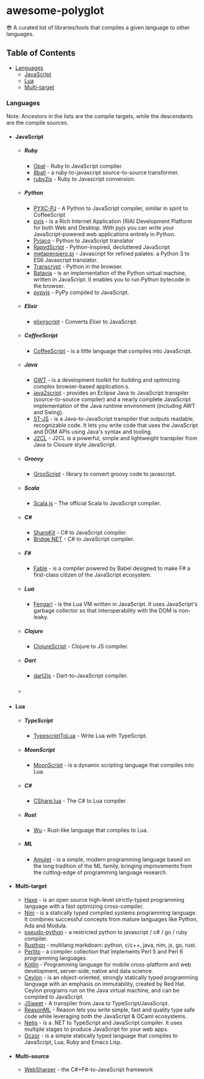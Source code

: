 # awesome-polyglot
😎 A curated list of libraries/tools that compiles a given language to other languages.

## Table of Contents

* [Languages](#languages)
  * [JavaScript](#javascript)
  * [Lua](#lua)
  * [Multi-target](#multi-target)

### Languages

Note: Ancestors in the lists are the compile targets, while the descendants are the compile sources.

* #### JavaScript
  * ##### Ruby
    * [Opal](https://opalrb.com/) - Ruby to JavaScript compiler.
    * [8ball](https://github.com/mattknox/8ball) - a ruby-to-javascript source-to-source transformer.
    * [ruby2js](https://github.com/rubys/ruby2js) - Ruby to Javascript conversion.
  * ##### Python
    * [PYXC-PJ](https://github.com/andrewschaaf/pyxc-pj/) - A Python to JavaScript compiler, similar in spirit to CoffeeScript
    * [pyjs](http://pyjs.org/) - is a Rich Internet Application (RIA) Development Platform for both Web and Desktop. With pyjs you can write your JavaScript-powered web applications entirely in Python.
    * [Pyjaco](https://github.com/chrivers/pyjaco) - Python to JavaScript translator
    * [RapydScript](https://github.com/atsepkov/RapydScript) - Python-inspired, decluttered JavaScript 
    * [metapensiero.pj](https://github.com/metapensiero/metapensiero.pj) - Javascript for refined palates: a Python 3 to ES6 Javascript translator.
    * [Transcrypt](http://www.transcrypt.org/) - Python in the browser.
    * [Batavia](https://beeware.org/project/projects/bridges/batavia/) - is an implementation of the Python virtual machine, written in JavaScript. It enables you to run Python bytecode in the browser.
    * [pypyjs](https://github.com/pypyjs/pypyjs) - PyPy compiled to JavaScript.
  * ##### Elixir
    * [elixirscript](https://github.com/elixirscript/elixirscript) - Converts Elixir to JavaScript.
  * ##### CoffeeScript
    * [CoffeeScript](https://github.com/jashkenas/coffeescript) - is a little language that compiles into JavaScript.
  * ##### Java
    * [GWT](http://www.gwtproject.org/) - is a development toolkit for building and optimizing complex browser-based application.s.
    * [java2script](https://github.com/java2script/java2script) - provides an Eclipse Java to JavaScript transpiler (source-to-source compiler) and a nearly complete JavaScript implementation of the Java runtime environment (including AWT and Swing).
    * [ST-JS](http://st-js.github.io/) - is a Java-to-JavaScript transpiler that outputs readable, recognizable code. It lets you write code that uses the JavaScript and DOM APIs using Java's syntax and tooling.
    * [J2CL](https://github.com/google/j2cl) - J2CL is a powerful, simple and lightweight transpiler from Java to Closure style JavaScript.
  * ##### Groovy
    * [GrooScript](https://www.grooscript.org/) - library to convert groovy code to javascript.
  * ##### Scala
    * [Scala.js](http://www.scala-js.org/) - The official Scala to JavaScript compiler.
  * ##### C#
    * [SharpKit](https://github.com/SharpKit/SharpKit) - C# to JavaScript compiler.
    * [Bridge.NET](https://github.com/bridgedotnet/Bridge) - C# to JavaScript compiler.
  * ##### F#
    * [Fable](https://fable.io/) - is a compiler powered by Babel designed to make F# a first-class citizen of the JavaScript ecosystem.
  * ##### Lua
    - [Fengari](https://fengari.io/) -  is the Lua VM written in JavaScript. It uses JavaScript's garbage collector so that interoperability with the DOM is non-leaky.
  * ##### Clojure
    - [ClojureScript](https://github.com/clojure/clojurescript) - Clojure to JS compiler.
  * ##### Dart
    - [dart2js](https://dart.dev/tools/dart2js) - Dart-to-JavaScript compiler.
  * ##### 
* #### Lua
  * ##### TypeScript
    - [TypescriptToLua](https://typescripttolua.github.io/) - Write Lua with TypeScript.
  * ##### MoonScript
    - [MoonScript](http://moonscript.org/) - is a dynamic scripting language that compiles into Lua.
  * ##### C#
    - [CSharp.lua](https://github.com/yanghuan/CSharp.lua) - The C# to Lua compiler.
  * ##### Rust
    - [Wu](https://github.com/wu-lang/wu) - Rust-like language that compiles to Lua.
  * ##### ML
    - [Amulet](https://amulet.works) - is a simple, modern programming language based on the long tradition of the ML family, bringing improvements from the cutting-edge of programming language research.



* #### Multi-target
  * [Haxe](https://haxe.org/) - is an open source high-level strictly-typed programming language with a fast optimizing cross-compiler.
  * [Nim](https://nim-lang.org/) - is a statically typed compiled systems programming language. It combines successful concepts from mature languages like Python, Ada and Modula. 
  * [pseudo-python](https://github.com/pseudo-lang/pseudo-python) - a restricted python to javascript / c# / go / ruby compiler.
  * [Rusthon](http://rusthon.github.io/Rusthon/) - multilang markdown: python, c/c++, java, nim, js, go, rust.
  * [Perlito](https://github.com/fglock/Perlito) -  a compiler collection that implements Perl 5 and Perl 6 programming languages.
  * [Kotlin](https://kotlinlang.org/) - Programming language for mobile cross-platform and web development, server-side, native and data science.
  * [Ceylon](https://ceylon-lang.org) - is an object-oriented, strongly statically typed programming language with an emphasis on immutability, created by Red Hat. Ceylon programs run on the Java virtual machine, and can be compiled to JavaScript.
  * [JSweet](http://www.jsweet.org/) - A transpiler from Java to TypeScript/JavaScript.
  * [ReasonML](https://reasonml.github.io/) - Reason lets you write simple, fast and quality type safe code while leveraging both the JavaScript & OCaml ecosystems.
  * [Netjs](https://github.com/praeclarum/Netjs) - is a .NET to TypeScript and JavaScript compiler. It uses multiple stages to produce JavaScript for your web apps.
  * [Oczor](https://github.com/ptol/oczor) - is a simple statically typed language that compiles to JavaScript, Lua, Ruby and Emacs Lisp.
* #### Multi-source
  * [WebSharper](https://github.com/dotnet-websharper/core) - the C#+F#-to-JavaScript framework
